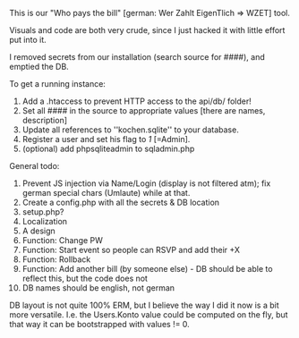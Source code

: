This is our "Who pays the bill" [german: Wer Zahlt EigenTlich => WZET] tool.

Visuals and code are both very crude, since I just hacked it with little effort put into it.

I removed secrets from our installation (search source for ####), and emptied the DB.

To get a running instance:

1. Add a \.htaccess to prevent HTTP access to the api/db/ folder!
2. Set all #### in the source to appropriate values [there are names, description]
3. Update all references to ''kochen.sqlite'' to your database.
4. Register a user and set his flag to _1_ [=Admin].
5. (optional) add phpsqliteadmin to sqladmin.php

General todo:

1.  Prevent JS injection via Name/Login (display is not filtered atm); fix german special chars (Umlaute) while at that.
2.  Create a config.php with all the secrets & DB location
3.  setup.php?
4.  Localization
5.  A design
6.  Function: Change PW
7.  Function: Start event so people can RSVP and add their +X
8.  Function: Rollback
9.  Function: Add another bill (by someone else) - DB should be able to reflect this, but the code does not
10. DB names should be english, not german

DB layout is not quite 100% ERM, but I believe the way I did it now is a bit more versatile.
I.e. the Users.Konto value could be computed on the fly, but that way it can be bootstrapped with values != 0.

